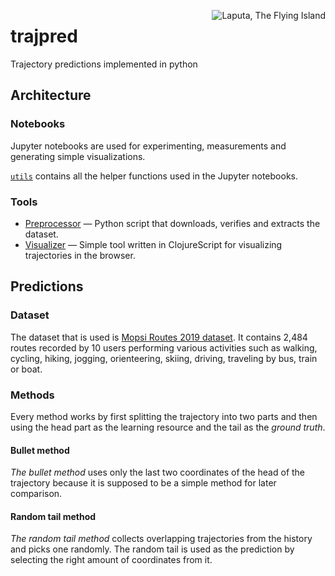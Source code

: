 <img alt="Laputa, The Flying Island"
     src="https://upload.wikimedia.org/wikipedia/commons/4/44/Laputa_-_Grandville.jpg"
     align="right"
/>

# trajpred
Trajectory predictions implemented in python

## Architecture

### Notebooks

Jupyter notebooks are used for experimenting, measurements and generating simple visualizations.

[`utils`](./notebooks/utils/) contains all the helper functions used in the Jupyter notebooks.

### Tools

* [Preprocessor](./tools/preprocessor/) &mdash; Python script that downloads, verifies and extracts the dataset.
* [Visualizer](./tools/visualizer/) &mdash; Simple tool written in ClojureScript for visualizing trajectories in the browser.

## Predictions

### Dataset
The dataset that is used is [Mopsi Routes 2019 dataset](http://cs.uef.fi/mopsi/routes/2019/). It contains 2,484 routes recorded by 10 users performing various activities such as walking, cycling, hiking, jogging, orienteering, skiing, driving, traveling by bus, train or boat.

### Methods
Every method works by first splitting the trajectory into two parts and then using the head part as the learning resource and the tail as the *ground truth*.

#### Bullet method
*The bullet method* uses only the last two coordinates of the head of the trajectory because it is supposed to be a simple method for later comparison.

#### Random tail method
*The random tail method* collects overlapping trajectories from the history and picks one randomly. The random tail is used as the prediction by selecting the right amount of coordinates from it.
